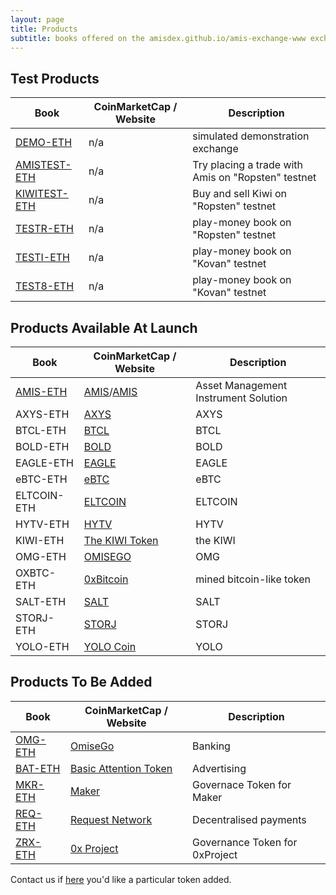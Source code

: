 ```yaml
---
layout: page
title: Products
subtitle: books offered on the amisdex.github.io/amis-exchange-www exchange
---
```


## Test Products

|Book|CoinMarketCap / Website|Description|
|------|----|----|
|[DEMO-ETH](http://amisdex.github.io/amis-exchange-www/exchange/?pairId=DEMO-ETH&vu=1)|n/a|simulated demonstration exchange|
|[AMISTEST-ETH](http://amisdex.github.io/amis-exchange-www/exchange/?pairId=AMISTEST-ETH)|n/a|Try placing a trade with Amis on "Ropsten" testnet|
|[KIWITEST-ETH](http://amisdex.github.io/amis-exchange-www/exchange/?pairId=KIWITEST-ETH)|n/a|Buy and sell Kiwi on "Ropsten" testnet|
|[TESTR-ETH](http://amisdex.github.io/amis-exchange-www/exchange/?pairId=TESTR-ETH)|n/a|play-money book on "Ropsten" testnet|
|[TESTI-ETH](http://amisdex.github.io/amis-exchange-www/exchange/?pairId=TESTI-ETH)|n/a|play-money book on "Kovan" testnet|
|[TEST8-ETH](http://amisdex.github.io/amis-exchange-www/exchange/?pairId=TEST8-ETH)|n/a|play-money book on "Kovan" testnet|

## Products Available At Launch

|Book|CoinMarketCap / Website|Description|
|------|----|----|
|[AMIS-ETH](http://amisdex.github.io/amis-exchange-www/exchange/?pairId=AMIS-ETH)|[AMIS](https://coinmarketcap.com/currencies/amis/)/[AMIS](https://github.com/amisolution/ERC20-AMIS/)|Asset Management Instrument Solution|
|AXYS-ETH|[AXYS](https://thekiwi.online/)|AXYS|
|BTCL-ETH|[BTCL](https://thekiwi.online/)|BTCL|
|BOLD-ETH|[BOLD](https://thekiwi.online/)|BOLD|
|EAGLE-ETH|[EAGLE](https://thekiwi.online/)|EAGLE|
|eBTC-ETH|[eBTC](https://thekiwi.online/)|eBTC|
|ELTCOIN-ETH|[ELTCOIN](https://thekiwi.online/)|ELTCOIN|
|HYTV-ETH|[HYTV](https://thekiwi.online/)|HYTV|
|KIWI-ETH|[The KIWI Token](https://thekiwi.online/)|the KIWI|
|OMG-ETH|[OMISEGO](http:///)|OMG|
|OXBTC-ETH|[0xBitcoin](http://0xbitcoin.org/)|mined bitcoin-like token|
|SALT-ETH|[SALT](https://thekiwi.online/)|SALT|
|STORJ-ETH|[STORJ](https://thekiwi.online/)|STORJ|
|YOLO-ETH|[YOLO Coin](https://thekiwi.online/)|YOLO|


## Products To Be Added

|Book|CoinMarketCap / Website|Description|
|------|----|----|
|[OMG-ETH](http://amisdex.github.io/amis-exchange-www/exchange/?pairId=OMG-ETH)|[OmiseGo](https://coinmarketcap.com/assets/omisego/)|Banking|
|[BAT-ETH](http://amisdex.github.io/amis-exchange-www/exchange/?pairId=BAT-ETH)|[Basic Attention Token](https://coinmarketcap.com/currencies/basic-attention-token/)|Advertising|
|[MKR-ETH](http://amisdex.github.io/amis-exchange-www/exchange/?pairId=MKR-ETH)|[Maker](https://coinmarketcap.com/currencies/maker/)|Governace Token for Maker|
|[REQ-ETH](http://amisdex.github.io/amis-exchange-www/exchange/?pairId=REQ-ETH)|[Request Network](https://coinmarketcap.com/currencies/request-network/)|Decentralised payments|
|[ZRX-ETH](http://amisdex.github.io/amis-exchange-www/exchange/?pairId=ZRX-ETH)|[0x Project](https://coinmarketcap.com/currencies/0x/)|Governance Token for 0xProject|

Contact us if [here](https://amisdex.github.io/amis-exchange-www/help/listing-a-token/) you'd like a particular token added.
